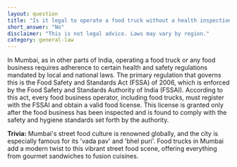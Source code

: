 ```yaml
---
layout: question
title: "Is it legal to operate a food truck without a health inspection in Mumbai?"
short_answer: "No"
disclaimer: "This is not legal advice. Laws may vary by region."
category: general-law
---
```

In Mumbai, as in other parts of India, operating a food truck or any food business requires adherence to certain health and safety regulations mandated by local and national laws. The primary regulation that governs this is the Food Safety and Standards Act (FSSA) of 2006, which is enforced by the Food Safety and Standards Authority of India (FSSAI). According to this act, every food business operator, including food trucks, must register with the FSSAI and obtain a valid food license. This license is granted only after the food business has been inspected and is found to comply with the safety and hygiene standards set forth by the authority.

**Trivia:** Mumbai's street food culture is renowned globally, and the city is especially famous for its 'vada pav' and 'bhel puri'. Food trucks in Mumbai add a modern twist to this vibrant street food scene, offering everything from gourmet sandwiches to fusion cuisines.
